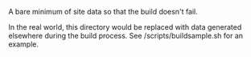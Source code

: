 A bare minimum of site data so that the build doesn't fail.

In the real world, this directory would be replaced with data generated elsewhere during the build process. See /scripts/buildsample.sh for an example.
